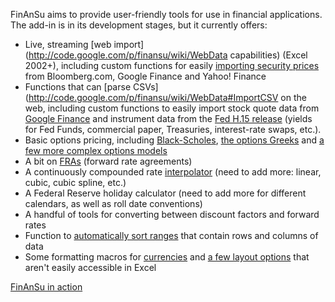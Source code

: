 FinAnSu aims to provide user-friendly tools for use in financial applications. The add-in is in its development stages,
but it currently offers:

  * Live, streaming [web import](http://code.google.com/p/finansu/wiki/WebData capabilities) (Excel 2002+), including
    custom functions for easily [importing security prices](http://code.google.com/p/finansu/wiki/Quotes) from
    Bloomberg.com, Google Finance and Yahoo! Finance
  * Functions that can [parse CSVs](http://code.google.com/p/finansu/wiki/WebData#ImportCSV on the web, including
    custom functions to easily import stock quote data from [Google Finance](http://code.google.com/p/finansu/wiki/Quotes#GoogleHistory)
    and instrument data from the [Fed H.15 release](http://code.google.com/p/finansu/wiki/Quotes#H15History) (yields
    for Fed Funds, commercial paper, Treasuries, interest-rate swaps, etc.).
  * Basic options pricing, including [Black-Scholes](http://code.google.com/p/finansu/wiki/BlackScholes),
    [the options Greeks](http://code.google.com/p/finansu/wiki/Greeks) and [a few more complex options models](http://code.google.com/p/finansu/wiki/AmericanBermudan)
  * A bit on [FRAs](http://code.google.com/p/finansu/wiki/FRAs) (forward rate agreements)
  * A continuously compounded rate [interpolator](http://code.google.com/p/finansu/wiki/Interpolation) (need to add more: linear, cubic, cubic spline, etc.)
  * A Federal Reserve holiday calculator (need to add more for different calendars, as well as roll date conventions)
  * A handful of tools for converting between discount factors and forward rates
  * Function to [automatically sort ranges](http://code.google.com/p/finansu/wiki/Sorting) that contain rows and columns of data
  * Some formatting macros for [currencies](http://code.google.com/p/finansu/wiki/Currencies) and
    [a few layout options](http://code.google.com/p/finansu/wiki/Layout) that aren't easily accessible in Excel

[FinAnSu in action](http://finansu.googlecode.com/hg/img/quote.gif "FinAnSu in action")